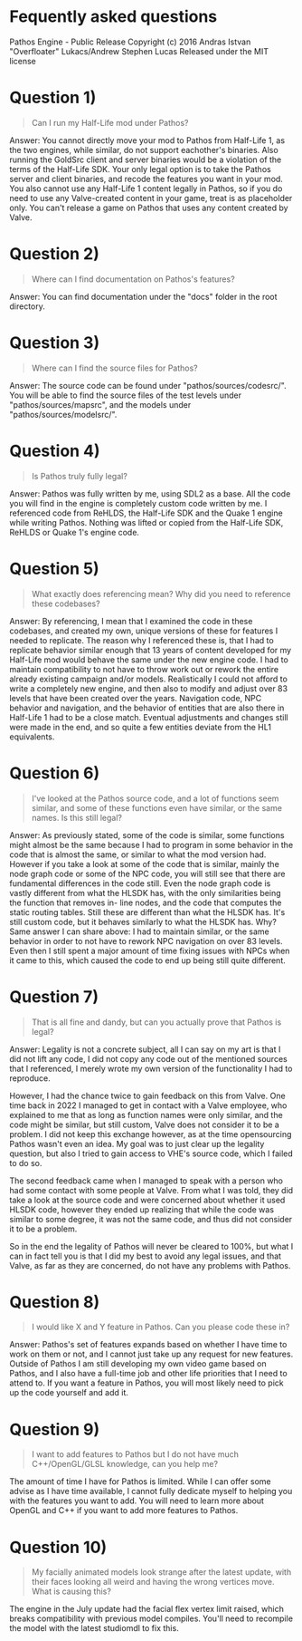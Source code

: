 # Fequently asked questions
Pathos Engine - Public Release
Copyright (c) 2016 Andras Istvan "Overfloater" Lukacs/Andrew Stephen Lucas
Released under the MIT license

# Question 1)
> Can I run my Half-Life mod under Pathos?

Answer:
You cannot directly move your mod to Pathos from Half-Life 1, as the two engines,
while similar, do not support eachother's binaries. Also running the GoldSrc client
and server binaries would be a violation of the terms of the Half-Life SDK. Your
only legal option is to take the Pathos server and client binaries, and recode the
features you want in your mod.
You also cannot use any Half-Life 1 content legally in Pathos, so if you do need to
use any Valve-created content in your game, treat is as placeholder only. You can't
release a game on Pathos that uses any content created by Valve.

# Question 2)
> Where can I find documentation on Pathos's features?

Answer:
You can find documentation under the "docs" folder in the root directory.

# Question 3)
> Where can I find the source files for Pathos?

Answer:
The source code can be found under "pathos/sources/codesrc/". You will be able to
find the source files of the test levels under "pathos/sources/mapsrc", and the
models under "pathos/sources/modelsrc/".

# Question 4)
> Is Pathos truly fully legal?

Answer:
Pathos was fully written by me, using SDL2 as a base. All the code you will find in
the engine is completely custom code written by me. I referenced code from ReHLDS,
the Half-Life SDK and the Quake 1 engine while writing Pathos. Nothing was lifted or 
copied from the Half-Life SDK, ReHLDS or Quake 1's engine code.

# Question 5)
> What exactly does referencing mean? Why did you need to reference these codebases?

Answer:
By referencing, I mean that I examined the code in these codebases, and created my
own, unique versions of these for features I needed to replicate. The reason why I
referenced these is, that I had to replicate behavior similar enough that 13 years
of content developed for my Half-Life mod would behave the same under the new engine
code. I had to maintain compatibility to not have to throw work out or rework the
entire already existing campaign and/or models.
Realistically I could not afford to write a completely new engine, and then also to
modify and adjust over 83 levels that have been created over the years. Navigation
code, NPC behavior and navigation, and the behavior of entities that are also there
in Half-Life 1 had to be a close match. Eventual adjustments and changes still were
made in the end, and so quite a few entities deviate from the HL1 equivalents.

# Question 6)
> I've looked at the Pathos source code, and a lot of functions seem similar, and some
> of these functions even have similar, or the same names. Is this still legal?

Answer:
As previously stated, some of the code is similar, some functions might almost be
the same because I had to program in some behavior in the code that is almost the
same, or similar to what the mod version had.
However if you take a look at some of the code that is similar, mainly the node
graph code or some of the NPC code, you will still see that there are fundamental
differences in the code still. Even the node graph code is vastly different from
what the HLSDK has, with the only similarities being the function that removes in-
line nodes, and the code that computes the static routing tables. Still these are
different than what the HLSDK has. It's still custom code, but it behaves similarly
to what the HLSDK has.
Why? Same answer I can share above: I had to maintain similar, or the same behavior
in order to not have to rework NPC navigation on over 83 levels. Even then I still
spent a major amount of time fixing issues with NPCs when it came to this, which
caused the code to end up being still quite different.

# Question 7)
> That is all fine and dandy, but can you actually prove that Pathos is legal?

Answer:
Legality is not a concrete subject, all I can say on my art is that I did not lift
any code, I did not copy any code out of the mentioned sources that I referenced, I
merely wrote my own version of the functionality I had to reproduce.

However, I had the chance twice to gain feedback on this from Valve. One time back
in 2022 I managed to get in contact with a Valve employee, who explained to me that
as long as function names were only similar, and the code might be similar, but still
custom, Valve does not consider it to be a problem. I did not keep this exchange
however, as at the time opensourcing Pathos wasn't even an idea. My goal was to just
clear up the legality question, but also I tried to gain access to VHE's source code,
which I failed to do so.

The second feedback came when I managed to speak with a person who had some contact
with some people at Valve. From what I was told, they did take a look at the source
code and were concerned about whether it used HLSDK code, however they ended up
realizing that while the code was similar to some degree, it was not the same code,
and thus did not consider it to be a problem.

So in the end the legality of Pathos will never be cleared to 100%, but what I can
in fact tell you is that I did my best to avoid any legal issues, and that Valve, as
far as they are concerned, do not have any problems with Pathos.

# Question 8)
> I would like X and Y feature in Pathos. Can you please code these in?

Answer:
Pathos's set of features expands based on whether I have time to work on them or
not, and I cannot just take up any request for new features. Outside of Pathos I am
still developing my own video game based on Pathos, and I also have a full-time job
and other life priorities that I need to attend to. If you want a feature in Pathos,
you will most likely need to pick up the code yourself and add it.

# Question 9)
> I want to add features to Pathos but I do not have much C++/OpenGL/GLSL knowledge,
> can you help me?

The amount of time I have for Pathos is limited. While I can offer some advise as I
have time available, I cannot fully dedicate myself to helping you with the features
you want to add. You will need to learn more about OpenGL and C++ if you want to add
more features to Pathos.

# Question 10)
>My facially animated models look strange after the latest update, with their faces
>looking all weird and having the wrong vertices move. What is causing this?

The engine in the July update had the facial flex vertex limit raised, which breaks
compatibility with previous model compiles. You'll need to recompile the model with
the latest studiomdl to fix this.
